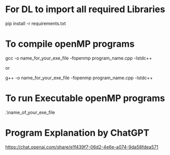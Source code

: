 # For DL to import all required Libraries
pip install -r requirements.txt

# To compile openMP programs
gcc -o name_for_your_exe_file -fopenmp program_name.cpp -lstdc++

or

g++ -o name_for_your_exe_file -fopenmp program_name.cpp -lstdc++

# To run Executable openMP programs
.\name_of_your_exe_file

# Program Explanation by ChatGPT
https://chat.openai.com/share/e1f439f7-06d2-4e6e-a074-9da58fdea571
